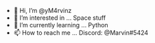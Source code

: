 - 👋 Hi, I’m @yM4rvinz
- 👀 I’m interested in ... Space stuff
- 🌱 I’m currently learning ... Python
- 📫 How to reach me ... Discord: @Marvin#5424

